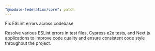 ```yaml
---
"@module-federation/core": patch
---
```


Fix ESLint errors across codebase

Resolve various ESLint errors in test files, Cypress e2e tests, and Next.js applications to improve code quality and ensure consistent code style throughout the project.
